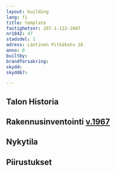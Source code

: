```yaml
---
layout: building
lang: fi
title: template
fastighetsnr: 287-1-122-1047
nr1842: 47
stadsdel: 1
adress: Läntinen Pitkäkatu 28
anno: 0
builtby:
brandforsakring:
skydd:
skydd67:

---
```

## Talon Historia


## Rakennusinventointi <a href="/sources/keinanen_karki.pdf">v.1967</a>


## Nykytila


## Piirustukset
